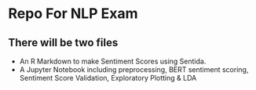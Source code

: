 # Repo For NLP Exam
## There will be two files
- An R Markdown to make Sentiment Scores using Sentida.
- A Jupyter Notebook including preprocessing, BERT sentiment scoring, Sentiment Score Validation, Exploratory Plotting & LDA
